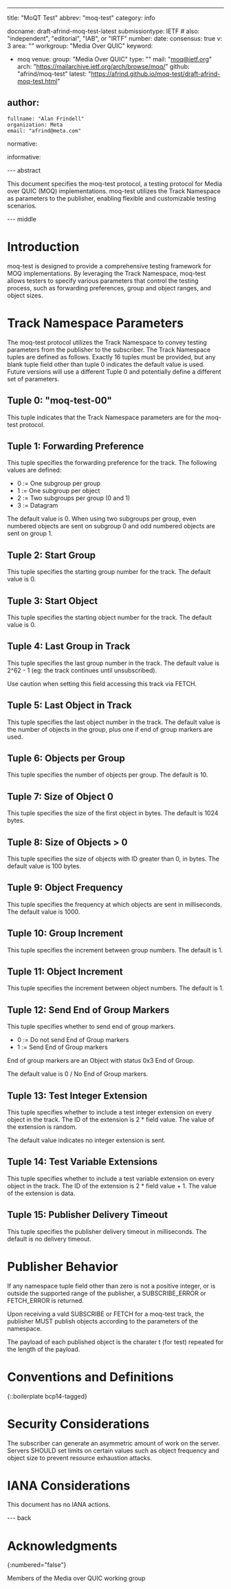 ---
title: "MoQT Test"
abbrev: "moq-test"
category: info

docname: draft-afrind-moq-test-latest
submissiontype: IETF  # also: "independent", "editorial", "IAB", or "IRTF"
number:
date:
consensus: true
v: 3
area: ""
workgroup: "Media Over QUIC"
keyword:
 - moq
venue:
  group: "Media Over QUIC"
  type: ""
  mail: "moq@ietf.org"
  arch: "https://mailarchive.ietf.org/arch/browse/moq/"
  github: "afrind/moq-test"
  latest: "https://afrind.github.io/moq-test/draft-afrind-moq-test.html"

author:
 -
    fullname: "Alan Frindell"
    organization: Meta
    email: "afrind@meta.com"

normative:

informative:


--- abstract

This document specifies the moq-test protocol, a testing protocol for Media over QUIC (MOQ) implementations. moq-test utilizes the Track Namespace as parameters to the publisher, enabling flexible and customizable testing scenarios.

--- middle


# Introduction

moq-test is designed to provide a comprehensive testing framework for MOQ implementations. By leveraging the Track Namespace, moq-test allows testers to specify various parameters that control the testing process, such as forwarding preferences, group and object ranges, and object sizes.

# Track Namespace Parameters

The moq-test protocol utilizes the Track Namespace to convey testing parameters from the publisher to the subscriber. The Track Namespace tuples are defined as follows.  Exactly 16 tuples must be provided, but any blank tuple field other than tuple 0 indicates the default value is used.  Future versions will use a different Tuple 0 and potentially define a different set of parameters.

## Tuple 0: "moq-test-00"

This tuple indicates that the Track Namespace parameters are for the moq-test protocol.

## Tuple 1: Forwarding Preference

This tuple specifies the forwarding preference for the track. The following values are defined:

* 0 := One subgroup per group
* 1 := One subgroup per object
* 2 := Two subgroups per group (0 and 1)
* 3 := Datagram

The default value is 0.  When using two subgroups per group, even numbered objects are sent on subgroup 0 and odd numbered objects are sent on group 1.

## Tuple 2: Start Group

This tuple specifies the starting group number for the track.  The default value is 0.

## Tuple 3: Start Object

This tuple specifies the starting object number for the track.  The default value is 0.

## Tuple 4: Last Group in Track

This tuple specifies the last group number in the track.  The default value is 2^62 - 1 (eg: the track continues until unsubscribed).

Use caution when setting this field accessing this track via FETCH.

## Tuple 5: Last Object in Track

This tuple specifies the last object number in the track.  The default value is the number of objects in the group, plus one if end of group markers are used.

## Tuple 6: Objects per Group

This tuple specifies the number of objects per group.  The default is 10.

## Tuple 7: Size of Object 0

This tuple specifies the size of the first object in bytes.  The default is 1024 bytes.

## Tuple 8: Size of Objects > 0

This tuple specifies the size of objects with ID greater than 0, in bytes.  The default value is 100 bytes.

## Tuple 9: Object Frequency

This tuple specifies the frequency at which objects are sent in milliseconds.  The default value is 1000.

## Tuple 10: Group Increment

This tuple specifies the increment between group numbers.  The default is 1.

## Tuple 11: Object Increment

This tuple specifies the increment between object numbers.  The default is 1.

## Tuple 12: Send End of Group Markers

This tuple specifies whether to send end of group markers.

* 0 := Do not send End of Group markers
* 1 := Send End of Group markers

End of group markers are an Object with status 0x3 End of Group.  

The default value is 0 / No End of Group markers.

## Tuple 13: Test Integer Extension

This tuple specifies whether to include a test integer extension on every object in the track.  The ID of the extension is 2 * field value.  The value of the extension is random.  

The default value indicates no integer extension is sent.

## Tuple 14: Test Variable Extensions

This tuple specifies whether to include a test variable extension on every object in the track.  The ID of the extension is 2 * field value + 1.  The value of the extension is data.

## Tuple 15: Publisher Delivery Timeout

This tuple specifies the publisher delivery timeout in milliseconds.   The default is no delivery timeout.

# Publisher Behavior

If any namespace tuple field other than zero is not a positive integer, or is outside the supported range of the publisher, a SUBSCRIBE_ERROR or FETCH_ERROR is returned.

Upon receiving a vald SUBSCRIBE or FETCH for a moq-test track, the publisher MUST publish objects according to the parameters of the namespace.

The payload of each published object is the charater t (for test) repeated for the length of the payload.

# Conventions and Definitions

{::boilerplate bcp14-tagged}


# Security Considerations

The subscriber can generate an asymmetric amount of work on the server.  Servers SHOULD set limits on certain values such as object frequency and object size to prevent resource exhaustion attacks.


# IANA Considerations

This document has no IANA actions.


--- back

# Acknowledgments
{:numbered="false"}

Members of the Media over QUIC working group
